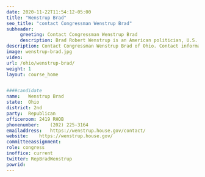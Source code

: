 ```yaml
---
date: 2020-11-22T11:54:12-05:00
title: "Wenstrup Brad"
seo_title: "contact Congressman Wenstrup Brad"
subheader:
     greeting: Contact Congressman Wenstrup Brad 
     description: Brad Robert Wenstrup is an American politician, U.S. Army Reserve officer, and Doctor of Podiatric Medicine, who has been the U.S. Representative for Ohio's 2nd congressional district since 2013. A Republican, he upset incumbent U.S. Representative Jean Schmidt to win the 2012 Republican primary election.
description: Contact Congressman Wenstrup Brad of Ohio. Contact information for Wenstrup Brad includes email address, phone number, and mailing address.
image: wenstrup-brad.jpg
video: 
url: /ohio/wenstrup-brad/
weight: 1
layout: course_home


####candidate
name:	Wenstrup Brad
state:	Ohio
district: 2nd
party:	Republican
officeroom:	2419 RHOB
phonenumber:	(202) 225-3164
emailaddress:	https://wenstrup.house.gov/contact/
website:	https://wenstrup.house.gov/
committeeassignment: 
role: congress
inoffice: current
twitter: RepBradWenstrup
powrid: 
---
```


